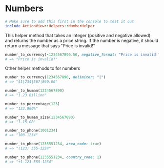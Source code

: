 # Numbers

```ruby
# Make sure to add this first in the console to test it out
include ActionView::Helpers::NumberHelper
```
This helper method that takes an integer (positive and negative allowed) and returns the number as a price string. If the number is negative, it should return a message that says "Price is invalid!"
```ruby
number_to_currency(-1234567890.50, negative_format: "Price is invalid!")
# => "Price is invalid!"
```
Other helper methods to for numbers
```ruby
number_to_currency(1234567890, delimiter: "|")
# => "$1|234|567|890.00"

number_to_human(1234567890)
# => "1.23 Billion"

number_to_percentage(123)
# => "123.000%"

number_to_human_size(1234567890)
# => "1.15 GB"

number_to_phone(1001234)
# => "100-1234"

number_to_phone(1235551234, area_code: true)
# => "(123) 555-1234"

number_to_phone(1235551234, country_code: 1)
# => "+1-123-555-1234"
```
